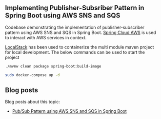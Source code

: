 ## Implementing Publisher-Subsriber Pattern in Spring Boot using AWS SNS and SQS

Codebase demonstrating the implementation of publisher-subscriber pattern using AWS SNS and SQS in Spring Boot. [Spring Cloud AWS](https://spring.io/projects/spring-cloud-aws) is used to interact with AWS services in context.

[LocalStack](https://github.com/localstack/localstack) has been used to containerize the multi module maven project for local development. The below commands can be used to start the project

```bash
./mvnw clean package spring-boot:build-image
```
```bash
sudo docker-compose up -d
```

## Blog posts

Blog posts about this topic:

* [Pub/Sub Pattern using AWS SNS and SQS in Spring Boot](https://reflectoring.io/aws-pubsub-spring-boot/)